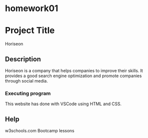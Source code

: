 # homework01

# Project Title

Horiseon

## Description

Horiseon is a company that helps companies to improve their skills. It provides a good search engine optimization and promote companies through social media. 


### Executing program

This website has done with VSCode using HTML and CSS.


## Help
w3schools.com
Bootcamp lessons




